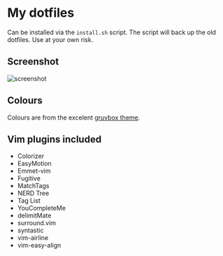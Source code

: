 # My dotfiles

Can be installed via the `install.sh` script. The script will back up the old dotfiles. Use at your own risk.

## Screenshot

![screenshot](https://raw.githubusercontent.com/Remedan/dotfiles/master/screenshot.png)

## Colours

Colours are from the excelent [gruvbox theme](https://github.com/morhetz/gruvbox).

## Vim plugins included

* Colorizer
* EasyMotion
* Emmet-vim
* Fugitive
* MatchTags
* NERD Tree
* Tag List
* YouCompleteMe
* delimitMate
* surround.vim
* syntastic
* vim-airline
* vim-easy-align
